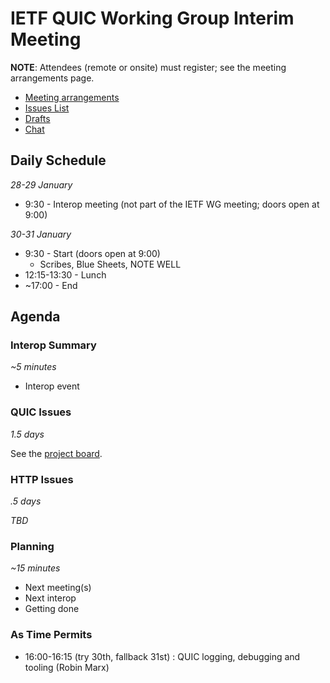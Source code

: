 # IETF QUIC Working Group Interim Meeting

**NOTE**: Attendees (remote or onsite) must register; see the meeting arrangements page.

* [Meeting arrangements](https://github.com/quicwg/wg-materials/blob/master/interim-19-01/arrangements.md)
* [Issues List](https://github.com/quicwg/base-drafts/issues)
* [Drafts](https://github.com/quicwg/base-drafts)
* [Chat](xmpp:quic@jabber.ietf.org?join)

## Daily Schedule

_28-29 January_

* 9:30 - Interop meeting (not part of the IETF WG meeting; doors open at 9:00)

_30-31 January_

* 9:30 - Start (doors open at 9:00)
  * Scribes, Blue Sheets, NOTE WELL
* 12:15-13:30 - Lunch
* ~17:00 - End


## Agenda

### Interop Summary

_~5 minutes_

* Interop event

### QUIC Issues

_1.5 days_

See the [project board](https://github.com/quicwg/base-drafts/projects/3).

### HTTP Issues

_.5 days_

_TBD_

### Planning

_~15 minutes_

- Next meeting(s)
- Next interop
- Getting done

### As Time Permits

* 16:00-16:15 (try 30th, fallback 31st) : QUIC logging, debugging and tooling (Robin Marx)
